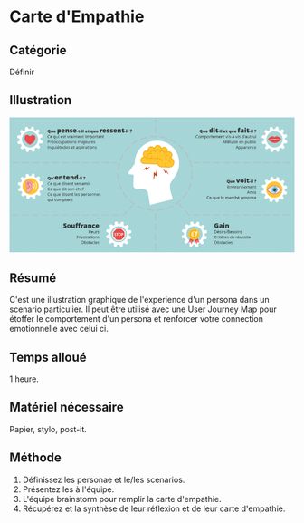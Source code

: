 Carte d'Empathie
===

Catégorie
---
Définir

Illustration
---
![Carte d'empathie](../assets/img/empathie.png)

Résumé
---
C'est une illustration graphique de l'experience d'un persona dans un scenario particulier. Il peut être utilisé avec une User Journey Map pour étoffer le comportement d'un persona et renforcer votre connection emotionnelle avec celui ci.

Temps alloué
---
1 heure.

Matériel nécessaire
---
Papier, stylo, post-it.

Méthode
---
1. Définissez les personae et le/les scenarios.
2. Présentez les à l'équipe. 
3. L'équipe brainstorm pour remplir la carte d'empathie.
4. Récupérez et la synthèse de leur réflexion et de leur carte d'empathie.
